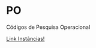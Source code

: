 # PO
Códigos de Pesquisa Operacional



[Link Instâncias!](http://or.dei.unibo.it/library/two-dimensional-bin-packing-problem)
